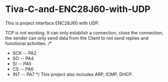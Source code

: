 # Tiva-C-and-ENC28J60-with-UDP

This is project interface ENC28J60 with UDP.

TCP is not working. 
It can only establish a connection, close the connection, the sender can only send data from the Client to not send replies and functional activities.
/*
 * SCK 	-- PA2
 * SO 	-- PA4
 * SI 	-- PA5
 * CS 	-- PA6
 * INT 	-- PA7
 */
This project also includes ARP, ICMP, DHCP.
